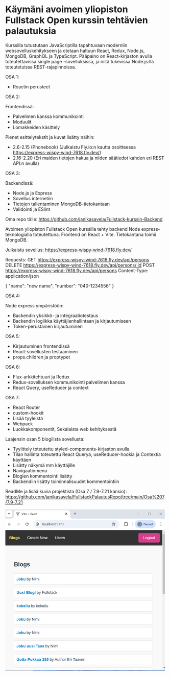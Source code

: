 # Käymäni avoimen yliopiston Fullstack Open kurssin tehtävien palautuksia

Kurssilla tutustutaan JavaScriptilla tapahtuvaan moderniin websovelluskehitykseen ja otetaan haltuun React, Redux, Node.js, MongoDB, GraphQL ja TypeScript. Pääpaino on React-kirjaston avulla toteutettavissa single page -sovelluksissa, ja niitä tukevissa Node.js:llä toteutetuissa REST-rajapinnoissa.

OSA 1:

- Reactin perusteet

OSA 2:

Frontendissä:

- Palvelimen kanssa kommunikointi
- Moduulit
- Lomakkeiden käsittely

Pienet esittelytekstit ja kuvat lisätty näihin:

- 2.6-2.15 (Phonebook) (Julkaistu Fly.io:n kautta osoitteessa https://express-wispy-wind-7618.fly.dev/)
- 2.16-2.20 (Eri maiden tietojen hakua ja niiden säätiedot kahden eri REST API:n avulla)

OSA 3:

Backendissä:

- Node.js ja Express
- Sovellus internetiin
- Tietojen tallentaminen MongoDB-tietokantaan
- Validointi ja ESlint

Oma repo tälle: https://github.com/janikasavela/Fullstack-kurssin-Backend

Avoimen yliopiston Fullstack Open kurssilla tehty backend Node express-teknologialla toteutettuna. Frontend on React + Vite. Tietokantana toimii MongoDB.

Julkaistu sovellus: https://express-wispy-wind-7618.fly.dev/

Requests: GET https://express-wispy-wind-7618.fly.dev/api/persons DELETE https://express-wispy-wind-7618.fly.dev/api/persons/:id POST https://express-wispy-wind-7618.fly.dev/api/persons Content-Type: application/json

{ "name": "new name", "number": "040-1234556" }

OSA 4:

Node express ympäristöön:

- Backendin yksikkö- ja integraatiotestaus
- Backendin logiikka käyttäjienhallintaan ja kirjautumiseen
- Token-perustainen kirjautuminen

OSA 5:

- Kirjautuminen frontendissä
- React-sovellusten testaaminen
- props.children ja proptypet

OSA 6:

- Flux-arkkitehtuuri ja Redux
- Redux-sovelluksen kommunikointi palvelimen kanssa
- React Query, useReducer ja context

OSA 7:

- React Router
- custom-hookit
- Lisää tyyleistä
- Webpack
- Luokkakomponentit, Sekalaista web kehityksestä

Laajensin osan 5 blogilista sovellusta:

- Tyylittely toteutettu styled-components-kirjaston avulla
- Tilan hallinta toteutettu React Queryä, useReducer-hookia ja Contextia käyttäen
- Lisätty näkymä mm käyttäjille
- Navigaatiomenu
- Blogien kommentointi lisätty
- Backendiin lisätty toiminnalisuudet kommentointiin

ReadMe ja lisää kuvia projektista (Osa 7 / 7.9-7.21 kansio):
https://github.com/janikasavela/FullstackPalautusRepo/tree/main/Osa%207/7.9-7.21

<img src="image.png" alt="alt text" width="500"/>
